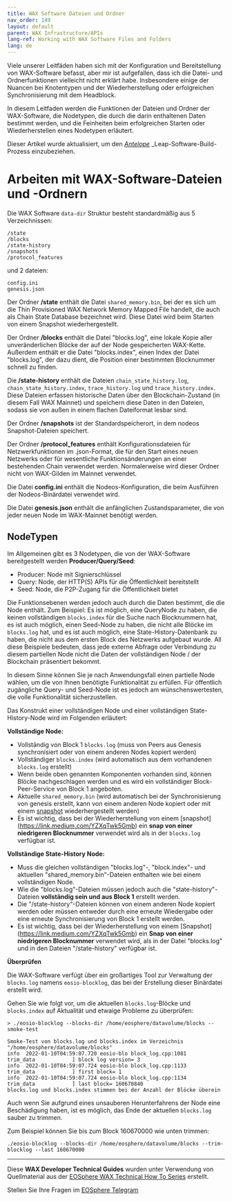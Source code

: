 ```yaml
---
title: WAX Software Dateien und Ordner
nav_order: 149
layout: default
parent: WAX Infrastructure/APIs
lang-ref: Working with WAX Software Files and Folders
lang: de
---
```


Viele unserer Leitfäden haben sich mit der Konfiguration und Bereitstellung von WAX-Software befasst, aber mir ist aufgefallen, dass ich die Datei- und Ordnerfunktionen vielleicht nicht erklärt habe. Insbesondere einige der Nuancen bei Knotentypen und der Wiederherstellung oder erfolgreichen Synchronisierung mit dem Headblock.

In diesem Leitfaden werden die Funktionen der Dateien und Ordner der WAX-Software, die Nodetypen, die durch die darin enthaltenen Daten bestimmt werden, und die Feinheiten beim erfolgreichen Starten oder Wiederherstellen eines Nodetypen erläutert.

Dieser Artikel wurde aktualisiert, um den [_Antelope_](https://antelope.io/) _Leap-Software-Build-Prozess einzubeziehen.

# Arbeiten mit WAX-Software-Dateien und -Ordnern

Die WAX Software `data-dir` Struktur besteht standardmäßig aus 5 Verzeichnissen:

```
/state  
/blocks   
/state-history   
/snapshots  
/protocol_features
```

und 2 dateien:

```
config.ini  
genesis.json
```

Der Ordner **/state** enthält die Datei `shared_memory.bin`, bei der es sich um die Thin Provisioned WAX Network Memory Mapped File handelt, die auch als Chain State Database bezeichnet wird. Diese Datei wird beim Starten von einem Snapshot wiederhergestellt.

Der Ordner **/blocks** enthält die Datei "blocks.log", eine lokale Kopie aller unveränderlichen Blöcke der auf der Node gespeicherten WAX-Kette. Außerdem enthält er die Datei "blocks.index", einen Index der Datei "blocks.log", der dazu dient, die Position einer bestimmten Blocknummer schnell zu finden.

Die **/state-history** enthält die Dateien `chain_state_history.log`, `chain_state_history.index`, `trace_history.log` und `trace_history.index`. Diese Dateien erfassen historische Daten über den Blockchain-Zustand (in diesem Fall WAX Mainnet) und speichern diese Daten in den Dateien, sodass sie von außen in einem flachen Dateiformat lesbar sind.

Der Ordner **/snapshots** ist der Standardspeicherort, in dem nodeos Snapshot-Dateien speichert.

Der Ordner **/protocol_features** enthält Konfigurationsdateien für Netzwerkfunktionen im .json-Format, die für den Start eines neuen Netzwerks oder für wesentliche Funktionsänderungen an einer bestehenden Chain verwendet werden. Normalerweise wird dieser Ordner nicht von WAX-Gilden im Mainnet verwendet.

Die Datei **config.ini** enthält die Nodeos-Konfiguration, die beim Ausführen der Nodeos-Binärdatei verwendet wird.

Die Datei **genesis.json** enthält die anfänglichen Zustandsparameter, die von jeder neuen Node im WAX-Mainnet benötigt werden.

## NodeTypen

Im Allgemeinen gibt es 3 Nodetypen, die von der WAX-Software bereitgestellt werden **Producer/Query/Seed**:

- Producer: Node mit Signierschlüssel
- Query: Node, der HTTP(S) APIs für die Öffentlichkeit bereitstellt
- Seed: Node, die P2P-Zugang für die Öffentlichkeit bietet

Die Funktionsebenen werden jedoch auch durch die Daten bestimmt, die die Node enthält. Zum Beispiel: Es ist möglich, eine QueryNode zu haben, die keinen vollständigen `blocks.index` für die Suche nach Blocknummern hat, es ist auch möglich, einen Seed-Node zu haben, die nicht alle Blöcke im `blocks.log` hat, und es ist auch möglich, eine State-History-Datenbank zu haben, die nicht aus dem ersten Block des Netzwerks aufgebaut wurde. All diese Beispiele bedeuten, dass jede externe Abfrage oder Verbindung zu diesem partiellen Node nicht die Daten der vollständigen Node / der Blockchain präsentiert bekommt.

In diesem Sinne können Sie je nach Anwendungsfall einen partielle Node wählen, um die von Ihnen benötigte Funktionalität zu erfüllen. Für öffentlich zugängliche Query- und Seed-Node ist es jedoch am wünschenswertesten, die volle Funktionalität sicherzustellen.

Das Konstrukt einer vollständigen Node und einer vollständigen State-History-Node wird im Folgenden erläutert:

**Vollständige Node:**
- Vollständig von Block 1 `blocks.log` (muss von Peers aus Genesis synchronisiert oder von einem anderen Nodes kopiert werden)
- Vollständiger `blocks.index` (wird automatisch aus dem vorhandenen `blocks.log` erstellt)
- Wenn beide oben genannten Komponenten vorhanden sind, können Blöcke nachgeschlagen werden und es wird ein vollständiger Block-Peer-Service von Block 1 angeboten.
- Aktuelle `shared_memory.bin` (wird automatisch bei der Synchronisierung von genesis erstellt, kann von einem anderen Node kopiert oder mit einem [snapshot](https://link.medium.com/YZXqTwk5Gmb) wiederhergestellt werden)
- Es ist wichtig, dass bei der Wiederherstellung von einem [snapshot] (https://link.medium.com/YZXqTwk5Gmb) ein **snap von einer niedrigeren Blocknummer** verwendet wird als in der `blocks.log` verfügbar ist.

**Vollständige State-History Node:**
- Muss die gleichen vollständigen "blocks.log"-, "block.index"- und aktuellen "shared_memory.bin"-Dateien enthalten wie bei einem vollständigen Node.
- Wie die "blocks.log"-Dateien müssen jedoch auch die "state-history"-Dateien **vollständig sein und aus Block 1** erstellt werden.
- Die "/state-history"-Dateien können von einem anderen Node kopiert werden oder müssen entweder durch eine erneute Wiedergabe oder eine erneute Synchronisierung von Block 1 erstellt werden.
- Es ist wichtig, dass bei der Wiederherstellung von einem [Snapshot] (https://link.medium.com/YZXqTwk5Gmb) ein **Snap von einer niedrigeren Blocknummer** verwendet wird, als in der Datei "blocks.log" und in den Dateien "/state-history" verfügbar ist.

**Überprüfen**

Die WAX-Software verfügt über ein großartiges Tool zur Verwaltung der `blocks.log` namens `eosio-blocklog`, das bei der Erstellung dieser Binärdatei erstellt wird.

Gehen Sie wie folgt vor, um die aktuellen `blocks.log`-Blöcke und `blocks.index` auf Aktualität und etwaige Probleme zu überprüfen:

```
> ./eosio-blocklog --blocks-dir /home/eosphere/datavolume/blocks --smoke-test

Smoke-Test von blocks.log und blocks.index im Verzeichnis "/home/eosphere/datavolume/blocks"
info  2022-01-10T04:59:07.720 eosio-blo block_log.cpp:1081            trim_data            ] block log version= 3
info  2022-01-10T04:59:07.724 eosio-blo block_log.cpp:1133            trim_data            ] first block= 1
info  2022-01-10T04:59:07.724 eosio-blo block_log.cpp:1134            trim_data            ] last block= 160670840
blocks.log und blocks.index stimmen bei der Anzahl der Blöcke überein
```

Auch wenn Sie aufgrund eines unsauberen Herunterfahrens der Node eine Beschädigung haben, ist es möglich, das Ende der aktuellen `blocks.log` sauber zu trimmen.

Zum Beispiel können Sie bis zum Block 160670000 wie unten trimmen:

```
./eosio-blocklog --blocks-dir /home/eosphere/datavolume/blocks --trim-blocklog --last 160670000
```

---

Diese **WAX Developer Technical Guides** wurden unter Verwendung von Quellmaterial aus der [EOSphere WAX Technical How To Series](https://medium.com/eosphere/wax-technical-how-to/home) erstellt.

Stellen Sie Ihre Fragen im [EOSphere Telegram](https://t.me/eosphere_io)
